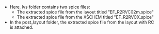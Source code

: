 * Here, lvs folder contains two spice files:
  - The extracted spice file from the layout titled "EF_R2RVC02m.spice" 
  - The extracted spice file from the XSCHEM  titled "EF_R2RVCX.spice" 
* In the post_layout folder, the extracted spice file from the layout with RC is attached.
